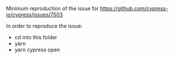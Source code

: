 Minimum reproduction of the issue for https://github.com/cypress-io/cypress/issues/7503

In order to reproduce the issue:

- cd into this folder
- yarn
- yarn cypress open
